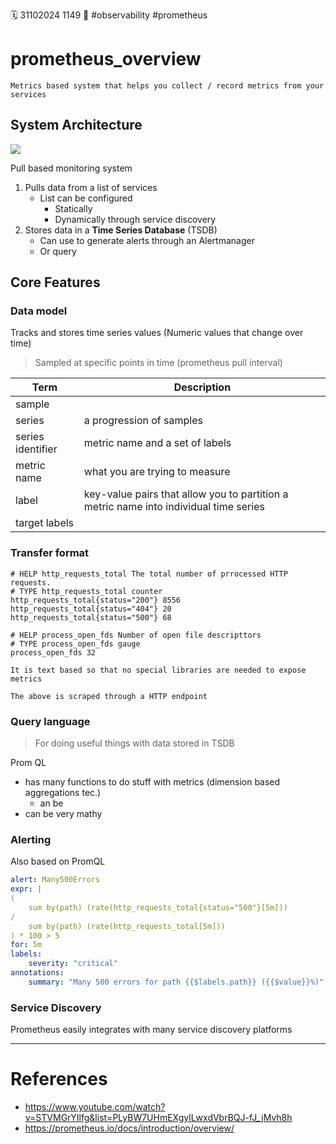 🗓️ 31102024 1149
📎 #observability #prometheus

# prometheus_overview

```ad-summary
Metrics based system that helps you collect / record metrics from your services
```

## System Architecture

<img src="https://prometheus.io/assets/architecture.png"/>

Pull based monitoring system
1. Pulls data from a list of services 
	- List can be configured
		- Statically
		- Dynamically through service discovery
2. Stores data in a **Time Series Database** (TSDB)
	- Can use to generate alerts through an Alertmanager
	- Or query

## Core Features

### Data model

Tracks and stores time series values (Numeric values that change over time)
> Sampled at specific points in time (prometheus pull interval)

| Term              | Description                                                                           |
| ----------------- | ------------------------------------------------------------------------------------- |
| sample            |                                                                                       |
| series            | a progression of samples                                                              |
| series identifier | metric name and a set of labels                                                       |
| metric name       | what you are trying to measure                                                        |
| label             | key-value pairs that allow you to partition a metric name into individual time series |
| target labels     |                                                                                       |
### Transfer format
```prom
# HELP http_requests_total The total number of prrocessed HTTP requests.
# TYPE http_requests_total counter
http_requests_total{status="200"} 8556
http_requests_total{status="404"} 20
http_requests_total{status="500"} 68

# HELP process_open_fds Number of open file descripttors
# TYPE process_open_fds gauge
process_open_fds 32
```

```ad-info
It is text based so that no special libraries are needed to expose metrics

```

```ad-note
The above is scraped through a HTTP endpoint
```
### Query language
> For doing useful things with data stored in TSDB

 Prom QL
- has many functions to do stuff with metrics (dimension based aggregations tec.)
	- an be 
- can be very mathy

### Alerting

Also based on PromQL
```yaml
alert: Many500Errors
expr: |
(
	sum by(path) (rate(http_requests_total{status="500"}[5m]))
/
	sum by(path) (rate(http_requests_total[5m]))
) * 100 > 5
for: 5m
labels:
	severity: "critical"
annotations:
	summary: "Many 500 errors for path {{$labels.path}} ({{$value}}%)"
```
### Service Discovery
Prometheus easily integrates with many service discovery platforms


---

# References
- https://www.youtube.com/watch?v=STVMGrYIlfg&list=PLyBW7UHmEXgylLwxdVbrBQJ-fJ_jMvh8h
- https://prometheus.io/docs/introduction/overview/